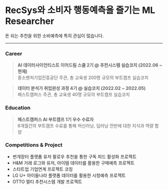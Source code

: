 # RecSys와 소비자 행동예측을 즐기는 ML Researcher
돈 되는 추천을 위한 소비예측에 특히 관심이 많습니다.

---

### Career

> **AI 데이터사이언티스트 이어드림 스쿨 2기 @ 추천시스템 실습코치 (2022.06 ~ 현재)**    
중소벤처기업진흥공단 주관, 총 교육생 200명 규모의 부트캠프 실습코치   
     
> **데이터 분석가 취업완성 과정 4기 @ 실습코치 (2022.02 ~ 2022.05)**    
패스트캠퍼스 주관, 총 교육생 40명 규모의 부트캠프 실습코치   


### Education
> **패스트캠퍼스 AI 부트캠프 1기 우수 수료자**    
6개월간의 부트캠프 수료를 통해 머신러닝, 딥러닝 전반에 대한 지식과 역량 함양   


### Competitions & Project
* 번개장터 플랫폼 유저 팔로우 추천을 통한 구독 피드 활성화 프로젝트
* H&M 거래 로그와 유저, 아이템 데이터를 활용한 구매예측 프로젝트
* 스타트업 기업연계 프로젝트 코칭
* LG U+ 아이들나라 플랫폼 데이터를 활용한 시청예측 프로젝트
* OTTO 멀티 추천시스템 개발 프로젝트
